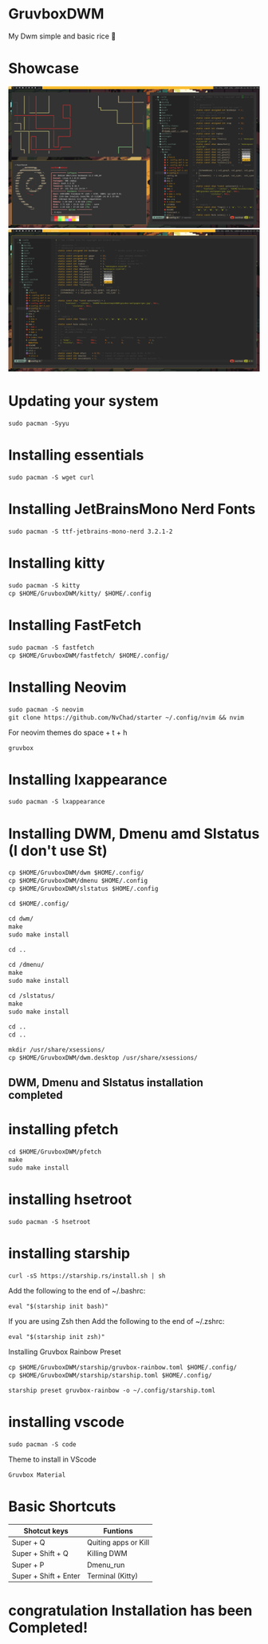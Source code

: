 # GruvboxDWM
My Dwm simple and basic rice 🌱

# Showcase
![DWM Showcase](https://github.com/SarthakTechie/GruvboxDWM/blob/main/Preview/240622_14h53m19s_screenshot.png)
![DWM Showcase](https://github.com/SarthakTechie/GruvboxDWM/blob/main/Preview/240622_14h45m37s_screenshot.png)

# Updating your system
```
sudo pacman -Syyu
```

# Installing essentials
```
sudo pacman -S wget curl
```
# Installing JetBrainsMono Nerd Fonts
```
sudo pacman -S ttf-jetbrains-mono-nerd 3.2.1-2
```
# Installing kitty
```
sudo pacman -S kitty
cp $HOME/GruvboxDWM/kitty/ $HOME/.config
```
# Installing FastFetch
```
sudo pacman -S fastfetch
cp $HOME/GruvboxDWM/fastfetch/ $HOME/.config/
```
# Installing Neovim
```
sudo pacman -S neovim
git clone https://github.com/NvChad/starter ~/.config/nvim && nvim
```
For neovim themes do space + t + h
```
gruvbox
```
# Installing lxappearance 
```
sudo pacman -S lxappearance
```
# Installing DWM, Dmenu amd Slstatus (I don't use St) ##
```
cp $HOME/GruvboxDWM/dwm $HOME/.config/
cp $HOME/GruvboxDWM/dmenu $HOME/.config
cp $HOME/GruvboxDWM/slstatus $HOME/.config
```
```
cd $HOME/.config/
```
```
cd dwm/
make
sudo make install
```
```
cd ..
```
```
cd /dmenu/
make
sudo make install
```
```
cd /slstatus/
make
sudo make install
```
```
cd ..
cd ..
```
```
mkdir /usr/share/xsessions/ 
cp $HOME/GruvboxDWM/dwm.desktop /usr/share/xsessions/
```
## DWM, Dmenu and Slstatus installation completed ##

# installing pfetch
```
cd $HOME/GruvboxDWM/pfetch
make 
sudo make install
```
# installing hsetroot
```
sudo pacman -S hsetroot
```
# installing starship
```
curl -sS https://starship.rs/install.sh | sh
```
Add the following to the end of ~/.bashrc:
```
eval "$(starship init bash)"
```

If you are using Zsh then Add the following to the end of ~/.zshrc:
```
eval "$(starship init zsh)"
```
Installing Gruvbox Rainbow Preset 
```
cp $HOME/GruvboxDWM/starship/gruvbox-rainbow.toml $HOME/.config/
cp $HOME/GruvboxDWM/starship/starship.toml $HOME/.config/ 
```
```
starship preset gruvbox-rainbow -o ~/.config/starship.toml
```
# installing vscode
```
sudo pacman -S code
```
Theme to install in VScode
```
Gruvbox Material
```
# Basic Shortcuts

| Shotcut keys  | Funtions      |
| ------------- | ------------- |
| Super + Q     | Quiting apps or Kill |
| Super + Shift + Q  | Killing DWM  |
| Super + P     | Dmenu_run |
| Super + Shift + Enter  | Terminal (Kitty)  |

# congratulation Installation has been Completed!
